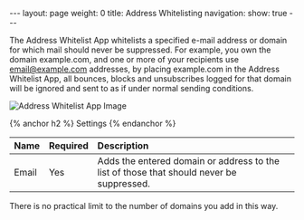 --- layout: page weight: 0 title: Address Whitelisting navigation: show:
true ---

The Address Whitelist App whitelists a specified e-mail address or
domain for which mail should never be suppressed. For example, you own
the domain example.com, and one or more of your recipients use
email@example.com addresses, by placing example.com in the Address
Whitelist App, all bounces, blocks and unsubscribes logged for that
domain will be ignored and sent to as if under normal sending
conditions.

![Address Whitelist App
Image]({{root_url}}/images/address_whitelist.png "Address Whitelist")

{% anchor h2 %} Settings {% endanchor %}

<table>
<thead>
<tr class="header">
<th align="left">Name</th>
<th align="left">Required</th>
<th align="left">Description</th>
</tr>
</thead>
<tbody>
<tr class="odd">
<td align="left">Email</td>
<td align="left">Yes</td>
<td align="left">Adds the entered domain or address to the list of those that should never be suppressed.</td>
</tr>
</tbody>
</table>

There is no practical limit to the number of domains you add in this
way.
